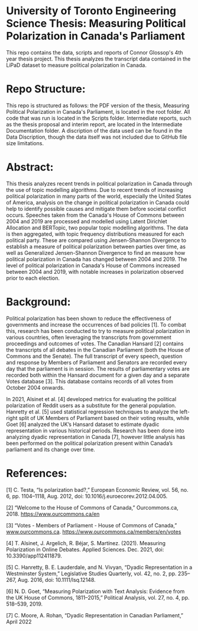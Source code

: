 # University of Toronto Engineering Science Thesis: Measuring Political Polarization in Canada's Parliament
This repo contains the data, scripts and reports of Connor Glossop's 4th year thesis project. This thesis analyzes the transcript data contained in the LiPaD dataset to measure political polarization in Canada.

# Repo Structure:
This repo is structured as follows: the PDF version of the thesis, Measuring Political Polarization in Canada's Parliament, is located in the root folder. All code that was run is located in the Scripts folder. Intermediate reports, such as the thesis proposal and interim report, are located in the Intermediate Documentation folder. A discription of the data used can be found in the Data Discription, though the data itself was not included due to GitHub file size limitations.

# Abstract:
This thesis analyzes recent trends in political polarization in Canada through the use of topic modelling algorithms. Due to recent trends of increasing political polarization in many parts of the world, especially the United States of America, analysis on the change in political polarization in Canada could help to identify possible causes and mitigate them before societal conflict occurs. Speeches taken from the Canada's House of Commons between 2004 and 2019 are processed and modelled using Latent Dirichlet Allocation and BERTopic, two popular topic modelling algorithms. The data is then aggregated, with topic frequency distributions measured for each political party. These are compared using Jensen-Shannon Divergence to establish a measure of political polarization between parties over time, as well as Generalized Jensen-Shannon Divergence to find an measure how political polarization in Canada has changed between 2004 and 2019. The level of political polarization in Canada's House of Commons increased between 2004 and 2019, with notable increases in polarization observed prior to each election.

# Background:
Political polarization has been shown to reduce the effectiveness of governments and increase the occurrences of bad policies [1]. To combat this, research has been conducted to try to measure political polarization in various countries, often leveraging the transcripts from government proceedings and outcomes of votes. The Canadian Hansard [2] contains the transcripts of all debates in the Canadian Parliament (both the House of Commons and the Senate). The full transcript of every speech, question and response by Members of Parliament and Senators are recorded every day that the parliament is in session. The results of parliamentary votes are recorded both within the Hansard document for a given day and a separate Votes database [3]. This database contains records of all votes from October 2004 onwards.

In 2021, Alsinet et al. [4] developed metrics for evaluating the political polarization of Reddit users as a substitute for the general population. Hanretty et al. [5] used statistical regression techniques to analyze the left-right split of UK Members of Parliament based on their voting results, while Goet [6] analyzed the UK’s Hansard dataset to estimate dyadic representation in various historical periods. Research has been done into analyzing dyadic representation in Canada [7], however little analysis has been performed on the political polarization present within Canada’s parliament and its change over time.


# References:

[1] C. Testa, “Is polarization bad?,” European Economic Review, vol. 56, no. 6, pp. 1104–1118, Aug. 2012, doi: 10.1016/j.euroecorev.2012.04.005.

[2] “Welcome to the House of Commons of Canada,” Ourcommons.ca, 2018. https://www.ourcommons.ca/en 

[3] “Votes - Members of Parliament - House of Commons of Canada,” www.ourcommons.ca. https://www.ourcommons.ca/members/en/votes

[4] T. Alsinet, J. Argelich, R. Béjar, S. Martínez. (2021). Measuring Polarization in Online Debates. Applied Sciences. Dec. 2021, doi: 10.3390/app112411879. 

[5] C. Hanretty, B. E. Lauderdale, and N. Vivyan, “Dyadic Representation in a Westminster System,” Legislative Studies Quarterly, vol. 42, no. 2, pp. 235–267, Aug. 2016, doi: 10.1111/lsq.12148.

[6] N. D. Goet, “Measuring Polarization with Text Analysis: Evidence from the UK House of Commons, 1811–2015,” Political Analysis, vol. 27, no. 4, pp. 518–539, 2019.

[7] C. Moore, A. Rohan, “Dyadic Representation in Canadian Parliament,” April 2022
